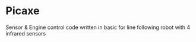 Picaxe
======

Sensor &amp; Engine control code written in basic for line following robot with 4 infrared sensors
